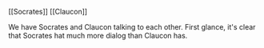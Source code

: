 [[Socrates]] [[Claucon]]

We have Socrates and Claucon talking to each other. First glance, it's clear that Socrates hat much more dialog than Claucon has. 

